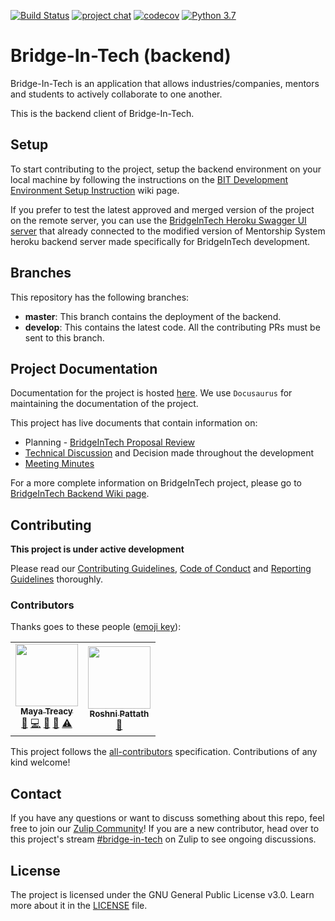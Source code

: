 [![Build Status](https://travis-ci.org/anitab-org/bridge-in-tech-backend.svg?branch=develop)](https://travis-ci.org/anitab-org/bridge-in-tech-backend) 
[![project chat](https://img.shields.io/badge/zulip-join_chat-brightgreen.svg)](https://anitab-org.zulipchat.com/#narrow/stream/237630-bridge-in-tech)
[![codecov](https://codecov.io/gh/anitab-org/bridge-in-tech-backend/branch/develop/graph/badge.svg)](https://codecov.io/gh/anitab-org/bridge-in-tech-backend)
[![Python 3.7](https://img.shields.io/badge/python-3.7-blue.svg)](https://www.python.org/downloads/)

# Bridge-In-Tech (backend)

Bridge-In-Tech is an application that allows industries/companies, mentors and students to actively collaborate to one another. 

This is the backend client of Bridge-In-Tech.

## Setup
To start contributing to the project, setup the backend environment on your local machine by following the instructions on the [BIT Development Environment Setup Instruction](.github/ENV_SETUP_INSTRUCTION.md) wiki page.

If you prefer to test the latest approved and merged version of the project on the remote server, you can use the [BridgeInTech Heroku Swagger UI server](https://bridgeintech-bit-heroku-psql.herokuapp.com) that already connected to the modified version of Mentorship System heroku backend server made specifically for BridgeInTech development.

## Branches

This repository has the following branches:
- **master**: This branch contains the deployment of the backend.
- **develop**: This contains the latest code. All the contributing PRs must be sent to this branch.

## Project Documentation

Documentation for the project is hosted [here](https://bit-backend-docs.surge.sh/). We use `Docusaurus` for maintaining the documentation of the project.

This project has live documents that contain information on:
- Planning - [BridgeInTech Proposal Review](https://docs.google.com/document/d/1uCDCWs8Xyo-3EaUnrLOs48mefXJIN235b1aAswA-s-Y/edit) 
- [Technical Discussion](https://docs.google.com/document/d/1Fi_dvc1f-J0uuTzzzU7pwZV8hAI9iTX5LlI_THcg_ks/edit#heading=h.gfxf99xhgujm) and Decision made throughout the development
- [Meeting Minutes](https://docs.google.com/document/d/1QRHzy0IWgAE5bjkwI_Lp67Dv50aywGuUmzmWewQ1rpY/edit?usp=sharing)

For a more complete information on BridgeInTech project, please go to [BridgeInTech Backend Wiki page](https://github.com/anitab-org/bridge-in-tech-backend/wiki).

## Contributing

**This project is under active development**

Please read our [Contributing Guidelines](.github/CONTRIBUTING.md), [Code of Conduct](.github/CODE_OF_CONDUCT.md) and [Reporting Guidelines](.github/REPORTING_GUIDELINES.md) thoroughly.

### Contributors

Thanks goes to these people ([emoji key](https://github.com/all-contributors/all-contributors#emoji-key)):

<!-- ALL-CONTRIBUTORS-LIST:START - Do not remove or modify this section -->
<!-- prettier-ignore-start -->
<!-- markdownlint-disable -->
<table>
  <tr>
    <td align="center"><a href="https://github.com/mtreacy002"><img src="https://avatars.githubusercontent.com/u/29667122?v=4?s=100" width="100px;" alt=""/><br /><sub><b>Maya Treacy</b></sub></a><br /><a href="#maintenance-mtreacy002" title="Maintenance">🚧</a> <a href="https://github.com/anitab-org/bridge-in-tech-backend/commits?author=mtreacy002" title="Code">💻</a> <a href="https://github.com/anitab-org/bridge-in-tech-backend/commits?author=mtreacy002" title="Documentation">📖</a> <a href="#userTesting-mtreacy002" title="User Testing">📓</a> <a href="https://github.com/anitab-org/bridge-in-tech-backend/commits?author=mtreacy002" title="Tests">⚠️</a></td>
    <td align="center"><a href="https://github.com/rpattath"><img src="https://avatars.githubusercontent.com/u/26095715?v=4?s=100" width="100px;" alt=""/><br /><sub><b>Roshni Pattath</b></sub></a><br /><a href="#maintenance-rpattath" title="Maintenance">🚧</a></td>
  </tr>
</table>

<!-- markdownlint-restore -->
<!-- prettier-ignore-end -->

<!-- ALL-CONTRIBUTORS-LIST:END -->

This project follows the [all-contributors](https://github.com/all-contributors/all-contributors) specification.
Contributions of any kind welcome!

## Contact

If you have any questions or want to discuss something about this repo, feel free to join our [Zulip Community](http://anitab-org.zulipchat.com/)! If you are a new contributor, head over to this project's stream [#bridge-in-tech](https://anitab-org.zulipchat.com/#narrow/stream/237630-bridge-in-tech) on Zulip to see ongoing discussions.



## License

The project is licensed under the GNU General Public License v3.0. Learn more about it in the [LICENSE](LICENSE) file.
